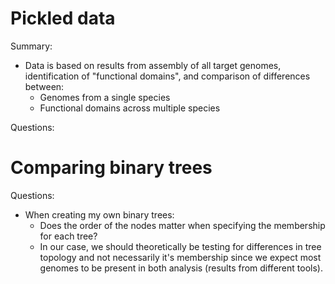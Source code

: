 # Pickled data

Summary:
* Data is based on results from assembly of all target genomes, identification of "functional domains", and comparison of differences between:
  * Genomes from a single species
  * Functional domains across multiple species
  
Questions:



# Comparing binary trees


Questions:
* When creating my own binary trees:
  * Does the order of the nodes matter when specifying the membership for each tree?
  * In our case, we should theoretically be testing for differences in tree topology and not necessarily it's membership since we expect most genomes to be present in both analysis (results from different tools).
  
